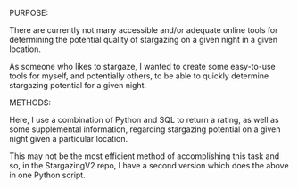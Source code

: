 PURPOSE:

There are currently not many accessible and/or adequate online tools for determining the potential quality of stargazing on a given night in a given location. 

As someone who likes to stargaze, I wanted to create some easy-to-use tools for myself, and potentially others, to be able to quickly determine stargazing potential for a given night.

METHODS:

Here, I use a combination of Python and SQL to return a rating, as well as some supplemental information, regarding stargazing potential on a given night given a particular location. 

This may not be the most efficient method of accomplishing this task and so, in the StargazingV2 repo, I have a second version which does the above in one Python script. 
